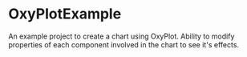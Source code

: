 # OxyPlotExample
An example project to create a chart using OxyPlot. Ability to modify properties of each component involved in the chart to see it's effects.
